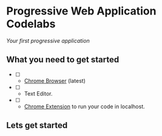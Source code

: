 # Progressive Web Application Codelabs

*Your first progressive application*

## What you need to get started

  - [ ] - [Chrome Browser](https://www.google.com/chrome/) (latest)

  - [ ] - Text Editor.

  - [ ] - [Chrome Extension](https://chrome.google.com/webstore/detail/web-server-for-chrome/ofhbbkphhbklhfoeikjpcbhemlocgigb) to run your code in localhost.


## Lets get started
